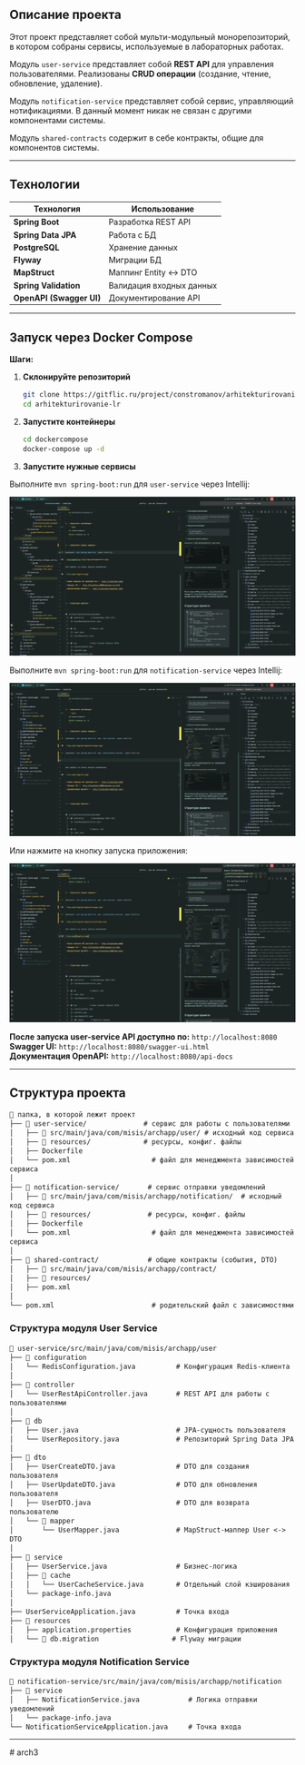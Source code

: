 ## **Описание проекта**

Этот проект представляет собой мульти-модульный монорепозиторий, в котором собраны сервисы, используемые в лабораторных работах.

Модуль `user-service` представляет собой **REST API** для управления пользователями. 
Реализованы **CRUD операции** (создание, чтение, обновление, удаление).

Модуль `notification-service` представляет собой сервис, управляющий нотификациями. 
В данный момент никак не связан с другими компонентами системы.

Модуль `shared-contracts` содержит в себе контракты, общие для компонентов системы.

---

## **Технологии**

| Технология      | Использование |
|----------------|--------------|
| **Spring Boot** | Разработка REST API |
| **Spring Data JPA** | Работа с БД |
| **PostgreSQL** | Хранение данных |
| **Flyway** | Миграции БД |
| **MapStruct** | Маппинг Entity ↔ DTO |
| **Spring Validation** | Валидация входных данных |
| **OpenAPI (Swagger UI)** | Документирование API |

---

## **Запуск через Docker Compose**

**Шаги:**

1. **Склонируйте репозиторий**
   ```bash
   git clone https://gitflic.ru/project/constromanov/arhitekturirovanie-lr.git
   cd arhitekturirovanie-lr
   ```

2. **Запустите контейнеры**
   ```bash
   cd dockercompose
   docker-compose up -d
   ```

3. **Запустите нужные сервисы**

Выполните `mvn spring-boot:run` для `user-service` через Intellij:

![img.png](img/springbootrunuapp.png)

Выполните `mvn spring-boot:run` для `notification-service` через Intellij:

![img.png](img/springbootrunnotifapp.png)

Или нажмите на кнопку запуска приложения:

![img.png](img/run.png)

**После запуска user-service API доступно по:** `http://localhost:8080`  
**Swagger UI:** `http://localhost:8080/swagger-ui.html`  
**Документация OpenAPI:** `http://localhost:8080/api-docs`  

---

## **Структура проекта**

```
📁 папка, в которой лежит проект
├── 📁 user-service/              # сервис для работы с пользователями
│   ├── 📁 src/main/java/com/misis/archapp/user/ # исходный код сервиса
│   ├── 📁 resources/             # ресурсы, конфиг. файлы
│   ├── Dockerfile
│   └── pom.xml                    # файл для менеджмента зависимостей сервиса
│
├── 📁 notification-service/       # сервис отправки уведомлений
│   ├── 📁 src/main/java/com/misis/archapp/notification/  # исходный код сервиса
│   ├── 📁 resources/              # ресурсы, конфиг. файлы
│   ├── Dockerfile
│   └── pom.xml                    # файл для менеджмента зависимостей сервиса
│
├── 📁 shared-contract/            # общие контракты (события, DTO)
│   ├── 📁 src/main/java/com/misis/archapp/contract/
│   ├── 📁 resources/
│   ├── pom.xml
│
└── pom.xml                        # родительский файл с зависимостями
```

### Структура модуля User Service

```
📁 user-service/src/main/java/com/misis/archapp/user
├── 📁 configuration
│   └── RedisConfiguration.java          # Конфигурация Redis-клиента
│
├── 📁 controller
│   └── UserRestApiController.java       # REST API для работы с пользователями
│
├── 📁 db
│   ├── User.java                        # JPA-сущность пользователя
│   └── UserRepository.java              # Репозиторий Spring Data JPA
│
├── 📁 dto
│   ├── UserCreateDTO.java               # DTO для создания пользователя
│   ├── UserUpdateDTO.java               # DTO для обновления пользователя
│   ├── UserDTO.java                     # DTO для возврата пользователю
│   └── 📁 mapper
│       └── UserMapper.java              # MapStruct-маппер User <-> DTO
│
├── 📁 service
│   ├── UserService.java                 # Бизнес-логика
│   ├── 📁 cache
│   │   └── UserCacheService.java        # Отдельный слой кэширования
│   └── package-info.java
│
├── UserServiceApplication.java          # Точка входа
├── 📁 resources
│   ├── application.properties           # Конфигурация приложения
│   └── 📁 db.migration                  # Flyway миграции
```

### Структура модуля Notification Service

```
📁 notification-service/src/main/java/com/misis/archapp/notification
├── 📁 service
│   ├── NotificationService.java            # Логика отправки уведомлений
│   └── package-info.java
└── NotificationServiceApplication.java     # Точка входа
```
---
#   a r c h 3 
 
 